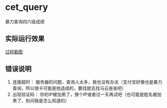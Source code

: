 # cet_query
暴力查询四六级成绩
## 实际运行效果

[过程截图](http://mp.weixin.qq.com/s?__biz=MzI0NDcxOTIwNA==&mid=2247483693&idx=1&sn=847fc7beab3b5a5755c842ccaaebc023&chksm=e958ca26de2f4330448e77c7f1604705318e44b8d56f02068213fac5ba840dd2be059e241ce5&mpshare=1&scene=23&srcid=0228AhgahJgIS4K4qdcko4aF#rd)

## 错误说明
1. 连接超时： 服务器的问题，查询人太多，我也没有办法（支付宝好像也是暴力查询，所以很卡可能是他造成的，要找就去找马云爸爸吧）
2. 出现验证码： 你的IP被加黑了，换个IP或者过一天再试吧（也可能是姓名被加黑了，别问我是怎么知道的）
